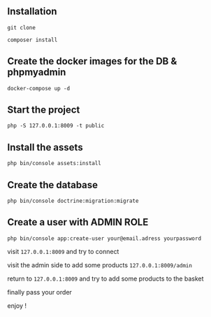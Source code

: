 ## Installation

```git clone```

```composer install```

## Create the docker images for the DB & phpmyadmin

```docker-compose up -d```

## Start the project

```php -S 127.0.0.1:8009 -t public```

## Install the assets

```php bin/console assets:install```

## Create the database

```php bin/console doctrine:migration:migrate```

## Create a user with ADMIN ROLE

```php bin/console app:create-user your@email.adress yourpassword```


visit ```127.0.0.1:8009``` and try to connect

visit the admin side to add some products ```127.0.0.1:8009/admin```

return to ```127.0.0.1:8009``` and try to add some products to the basket

finally pass your order

enjoy !